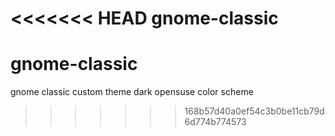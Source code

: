 <<<<<<< HEAD
gnome-classic
=======
# gnome-classic
gnome classic custom theme dark opensuse color scheme
>>>>>>> 168b57d40a0ef54c3b0be11cb79d6d774b774573
